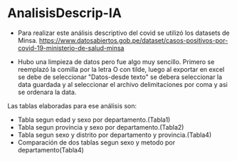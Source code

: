 # AnalisisDescrip-IA

- Para realizar este análisis descriptivo del covid se utilizó los datasets de Minsa.
https://www.datosabiertos.gob.pe/dataset/casos-positivos-por-covid-19-ministerio-de-salud-minsa

- Hubo una limpieza de datos pero fue algo muy sencillo. Primero se reemplazó la comilla por la letra O con tilde,
luego al exportar en excel se debe de seleccionar "Datos-desde texto" se debera seleccionar la data guardada y 
al seleccionar el archivo delimitaciones por coma y asi se ordenara la data.

Las tablas elaboradas para ese análisis son:
- Tabla segun edad y sexo por departamento.(Tabla1)
- Tabla segun provincia y sexo por departamento.(Tabla2)
- Tabla segun sexo y distrito por departamento y provincia.(Tabla4)
- Comparación de dos tablas segun sexo y metodo por departamento(Tabla4)
